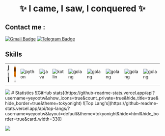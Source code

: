 <!--suppress HtmlDeprecatedAttribute -->

<h1 align="center">✨ I came, I saw, I conquered ✨</h1>

## Contact me : 
[![Gmail Badge](https://img.shields.io/badge/-j.nicolas.milli@gmail.com-blue?style=flat-roundedrectangle&logo=Gmail&logoColor=white&link=mailto:j.nicolas.milli@gmail.com)](j.nicolas.milli@gmail.com)
[![Telegram Badge](https://img.shields.io/badge/-yeyootw_976468-blue?style=flat-roundedrectangle&logo=telegram&logoColor=white&link=https://t.me/yeyootw_976468)](https://t.me/yeyootw_976468)

## Skills
<table>
   <tr>
        <td><img src="https://github.com/kroim/profile/blob/master/icons/icon_solidity.png?raw=true" alt="android" height="60"></td>
        <td><img src="https://github.com/kroim/profile/blob/master/icons/icon_metamask.png?raw=true" alt="golang" height="60"></td>
        <td><img src="https://cdn.jsdelivr.net/gh/devicons/devicon/icons/react/react-original.svg" alt="python" height="60"></td>
        <td><img src="https://cdn.jsdelivr.net/gh/devicons/devicon/icons/vuejs/vuejs-original.svg" alt="java" height="60"></td>
        <td><img src="https://cdn.jsdelivr.net/gh/devicons/devicon/icons/redux/redux-original.svg" alt="kotlin" height="60"></td>
        <td><img src="https://cdn.jsdelivr.net/gh/devicons/devicon/icons/nodejs/nodejs-original.svg" alt="golang" height="60"></td>
        <td><img src="https://cdn.jsdelivr.net/gh/devicons/devicon/icons/typescript/typescript-original.svg" alt="golang" height="60"></td>
        <td><img src="https://cdn.jsdelivr.net/gh/devicons/devicon/icons/javascript/javascript-original.svg" alt="golang" height="60"></td>
        <td><img src="https://storage.googleapis.com/opensea-static/Logomark/Logomark-Blue.svg" alt="golang" height="60"></td>
        <td><img src="https://www.pngall.com/wp-content/uploads/10/PancakeSwap-Crypto-Logo-PNG.png" alt="golang" height="60"></td>
    </tr>
</table>
<a><img src="https://user-images.githubusercontent.com/73097560/115834477-dbab4500-a447-11eb-908a-139a6edaec5c.gif"></a>
# Statistics
![GitHub stats](https://github-readme-stats.vercel.app/api?username=yeyootw&show_icons=true&count_private=true&hide_title=true&hide_border=true&theme=tokyonight)
![Top Lang's](https://github-readme-stats.vercel.app/api/top-langs/?username=yeyootw&layout=default&theme=tokyonight&hide=html&hide_border=true&card_width=330)

<a><img src="https://user-images.githubusercontent.com/73097560/115834477-dbab4500-a447-11eb-908a-139a6edaec5c.gif"></a>

